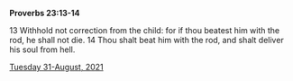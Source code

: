 **Proverbs 23:13-14**

13 Withhold not correction from the child: for if thou beatest him with the rod, he shall not die. 14 Thou shalt beat him with the rod, and shalt deliver his soul from hell.

[Tuesday 31-August, 2021](https://t.me/s/daily_scripture)
